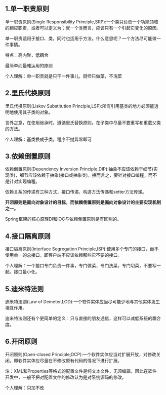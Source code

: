 ## 1.单一职责原则

单一职责原则(Single Responsibility Principle,SRP):一个类只负责一个功能领域的相应职责，或者可以定义为：就一个类而言，应该只有一个引起它变化的原因。

单一职责适用于接口、类，同时也适用于方法，什么意思呢？一个方法尽可能做一件事情。

特点：高内聚，低耦合

最简单而最难运用的原则

个人理解：单一职责就是只干一件事儿，厨师只做菜，不洗菜

## 2.里氏代换原则

里氏代换原则(Liskov Substitution Principle,LSP):所有引用基类的地方必须能透明地使用其子类的对象。

言外之意，在使用继承时，遵循里氏替换原则，在子类中尽量不要重写和重载父类的方法。

个人理解：基类换成子类，程序不抛异常即可

## 3.依赖倒置原则

依赖倒置原则(Dependency Inversion Principle,DIP):抽象不应该依赖于细节(实现类)，细节应该依赖于抽象(接口或抽象类)。换而言之，要针对接口编程，而不是针对实现编程。

依赖关系的传递有三种方式，接口传递，构造方法传递和setter方法传递。

**开闭原则是面向对象设计的目标，而依赖倒置原则是面向对象设计的主要实现机制之一。**

Spring框架的核心原理DI和IOC与依赖倒置原则是有区别的。



## 4.接口隔离原则

接口隔离原则(Interface Segregation Principle,ISP):使用多个专门的接口，而不使用单一的总接口，即客户端不应该依赖那些它不要的接口。

个人理解：一个接口专门负责一件事，专门做菜，专门洗菜，专门切菜，不要写一起。接口最小化。

## 5.迪米特法则

迪米特法则(Law of Demeter,LOD):一个软件实体应当尽可能少地与其他实体发生相互作用。

迪米特法则还有个更简单的定义：只与直接的朋友通信，这样可以减低系统的耦合度。



## 6.开闭原则

开闭原则(Open-closed Principle,OCP):一个软件实体应当对扩展开放，对修改关闭。即软件实体应尽量在不修改原有代码的情况下进行扩展。

注：XML和Properties等格式的配置文件是纯文本文件，无须编辑，因此在软件开发中，一般不把对配置文件的修改认为是对系统源码的修改。

个人理解：只加不改
